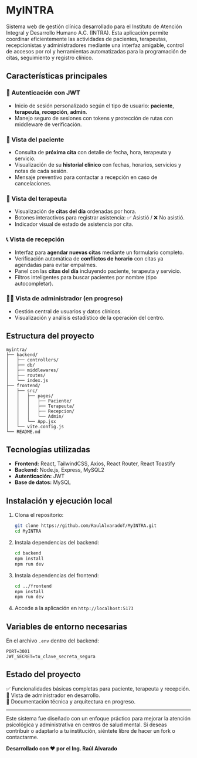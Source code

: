 # MyINTRA

Sistema web de gestión clínica desarrollado para el Instituto de Atención Integral y Desarrollo Humano A.C. (INTRA). Esta aplicación permite coordinar eficientemente las actividades de pacientes, terapeutas, recepcionistas y administradores mediante una interfaz amigable, control de accesos por rol y herramientas automatizadas para la programación de citas, seguimiento y registro clínico.

## Características principales

### 🔐 Autenticación con JWT
- Inicio de sesión personalizado según el tipo de usuario: **paciente**, **terapeuta**, **recepción**, **admin**.
- Manejo seguro de sesiones con tokens y protección de rutas con middleware de verificación.

### 👤 Vista del paciente
- Consulta de **próxima cita** con detalle de fecha, hora, terapeuta y servicio.
- Visualización de su **historial clínico** con fechas, horarios, servicios y notas de cada sesión.
- Mensaje preventivo para contactar a recepción en caso de cancelaciones.

### 🧠 Vista del terapeuta
- Visualización de **citas del día** ordenadas por hora.
- Botones interactivos para registrar asistencia: ✅ Asistió / ❌ No asistió.
- Indicador visual de estado de asistencia por cita.

### 📞 Vista de recepción
- Interfaz para **agendar nuevas citas** mediante un formulario completo.
- Verificación automática de **conflictos de horario** con citas ya agendadas para evitar empalmes.
- Panel con las **citas del día** incluyendo paciente, terapeuta y servicio.
- Filtros inteligentes para buscar pacientes por nombre (tipo autocompletar).

### 🧑‍💼 Vista de administrador (en progreso)
- Gestión central de usuarios y datos clínicos.
- Visualización y análisis estadístico de la operación del centro.

## Estructura del proyecto

```
myintra/
├── backend/
│   ├── controllers/
│   ├── db/
│   ├── middlewares/
│   ├── routes/
│   └── index.js
├── frontend/
│   ├── src/
│   │   ├── pages/
│   │   │   ├── Paciente/
│   │   │   ├── Terapeuta/
│   │   │   ├── Recepcion/
│   │   │   └── Admin/
│   │   └── App.jsx
│   └── vite.config.js
└── README.md
```

## Tecnologías utilizadas

- **Frontend:** React, TailwindCSS, Axios, React Router, React Toastify
- **Backend:** Node.js, Express, MySQL2
- **Autenticación:** JWT
- **Base de datos:** MySQL

## Instalación y ejecución local

1. Clona el repositorio:
   ```bash
   git clone https://github.com/RaulAlvaradoT/MyINTRA.git
   cd MyINTRA
   ```

2. Instala dependencias del backend:
   ```bash
   cd backend
   npm install
   npm run dev
   ```

3. Instala dependencias del frontend:
   ```bash
   cd ../frontend
   npm install
   npm run dev
   ```

4. Accede a la aplicación en `http://localhost:5173`

## Variables de entorno necesarias

En el archivo `.env` dentro del backend:
```env
PORT=3001
JWT_SECRET=tu_clave_secreta_segura
``` 

## Estado del proyecto

✅ Funcionalidades básicas completas para paciente, terapeuta y recepción.  
🔧 Vista de administrador en desarrollo.  
📝 Documentación técnica y arquitectura en progreso.

---

Este sistema fue diseñado con un enfoque práctico para mejorar la atención psicológica y administrativa en centros de salud mental. Si deseas contribuir o adaptarlo a tu institución, siéntete libre de hacer un fork o contactarme.

**Desarrollado con ❤️ por el Ing. Raúl Alvarado**
